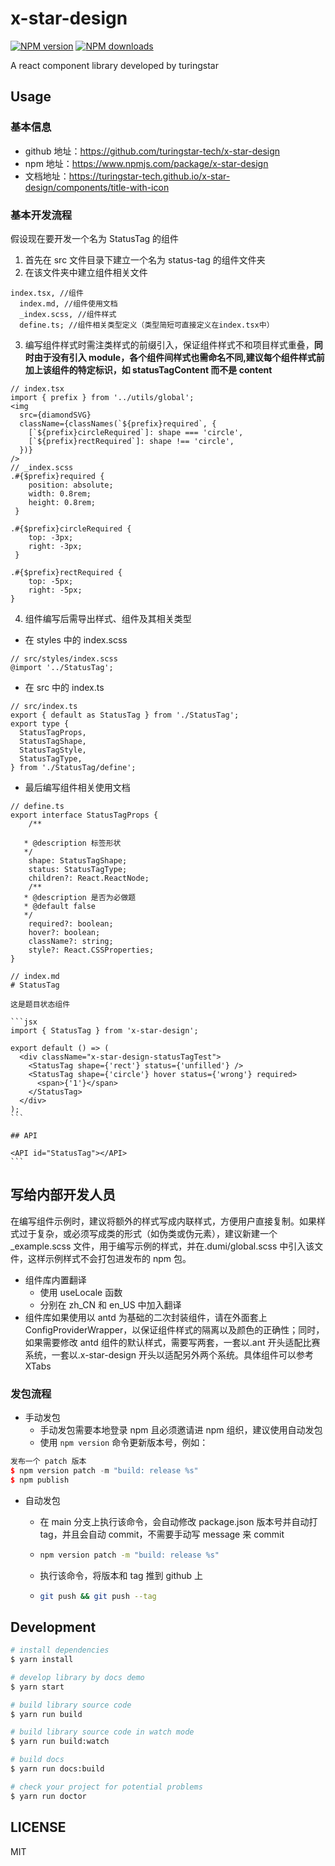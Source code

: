 # x-star-design

[![NPM version](https://img.shields.io/npm/v/x-star-design.svg?style=flat)](https://npmjs.org/package/x-star-design)
[![NPM downloads](http://img.shields.io/npm/dm/x-star-design.svg?style=flat)](https://npmjs.org/package/x-star-design)

A react component library developed by turingstar

## Usage

### 基本信息

- github 地址：https://github.com/turingstar-tech/x-star-design
- npm 地址：https://www.npmjs.com/package/x-star-design
- 文档地址：https://turingstar-tech.github.io/x-star-design/components/title-with-icon

### 基本开发流程

假设现在要开发一个名为 StatusTag 的组件

1. 首先在 src 文件目录下建立一个名为 status-tag 的组件文件夹
2. 在该文件夹中建立组件相关文件

```tsx
index.tsx, //组件
  index.md, //组件使用文档
  _index.scss, //组件样式
  define.ts; //组件相关类型定义（类型简短可直接定义在index.tsx中）
```

3. 编写组件样式时需注类样式的前缀引入，保证组件样式不和项目样式重叠，**同时由于没有引入 module，各个组件间样式也需命名不同,建议每个组件样式前加上该组件的特定标识，如 statusTagContent 而不是 content**

```tsx
// index.tsx
import { prefix } from '../utils/global';
<img
  src={diamondSVG}
  className={classNames(`${prefix}required`, {
    [`${prefix}circleRequired`]: shape === 'circle',
    [`${prefix}rectRequired`]: shape !== 'circle',
  })}
/>
// _index.scss
.#{$prefix}required {
    position: absolute;
    width: 0.8rem;
    height: 0.8rem;
 }

.#{$prefix}circleRequired {
    top: -3px;
    right: -3px;
 }

.#{$prefix}rectRequired {
    top: -5px;
    right: -5px;
}
```

4. 组件编写后需导出样式、组件及其相关类型

- 在 styles 中的 index.scss

```tsx
// src/styles/index.scss
@import '../StatusTag';
```

- 在 src 中的 index.ts

```tsx
// src/index.ts
export { default as StatusTag } from './StatusTag';
export type {
  StatusTagProps,
  StatusTagShape,
  StatusTagStyle,
  StatusTagType,
} from './StatusTag/define';
```

- 最后编写组件相关使用文档

````tsx
// define.ts
export interface StatusTagProps {
    /**

   * @description 标签形状
   */
    shape: StatusTagShape;
    status: StatusTagType;
    children?: React.ReactNode;
    /**
   * @description 是否为必做题
   * @default false
   */
    required?: boolean;
    hover?: boolean;
    className?: string;
    style?: React.CSSProperties;
}

// index.md
# StatusTag

这是题目状态组件

```jsx
import { StatusTag } from 'x-star-design';

export default () => (
  <div className="x-star-design-statusTagTest">
    <StatusTag shape={'rect'} status={'unfilled'} />
    <StatusTag shape={'circle'} hover status={'wrong'} required>
      <span>{'1'}</span>
    </StatusTag>
  </div>
);
```

## API

<API id="StatusTag"></API>
```
````

## 写给内部开发人员

在编写组件示例时，建议将额外的样式写成内联样式，方便用户直接复制。如果样式过于复杂，或必须写成类的形式（如伪类或伪元素），建议新建一个\_example.scss 文件，用于编写示例的样式，并在.dumi/global.scss 中引入该文件，这样示例样式不会打包进发布的 npm 包。

- 组件库内置翻译
  - 使用 useLocale 函数
  - 分别在 zh_CN 和 en_US 中加入翻译
- 组件库如果使用以 antd 为基础的二次封装组件，请在外面套上 ConfigProviderWrapper，以保证组件样式的隔离以及颜色的正确性；同时，如果需要修改 antd 组件的默认样式，需要写两套，一套以.ant 开头适配比赛系统，一套以.x-star-design 开头以适配另外两个系统。具体组件可以参考 XTabs

### 发包流程

- 手动发包
  - 手动发包需要本地登录 npm 且必须邀请进 npm 组织，建议使用自动发包
  - 使用 `npm version` 命令更新版本号，例如：

```C++
发布一个 patch 版本
$ npm version patch -m "build: release %s"
$ npm publish
```

- 自动发包

  - 在 main 分支上执行该命令，会自动修改 package.json 版本号并自动打 tag，并且会自动 commit，不需要手动写 message 来 commit
  - ```Bash
    npm version patch -m "build: release %s"
    ```

  - 执行该命令，将版本和 tag 推到 github 上
  - ```Bash
    git push && git push --tag
    ```

## Development

```bash
# install dependencies
$ yarn install

# develop library by docs demo
$ yarn start

# build library source code
$ yarn run build

# build library source code in watch mode
$ yarn run build:watch

# build docs
$ yarn run docs:build

# check your project for potential problems
$ yarn run doctor
```

## LICENSE

MIT
